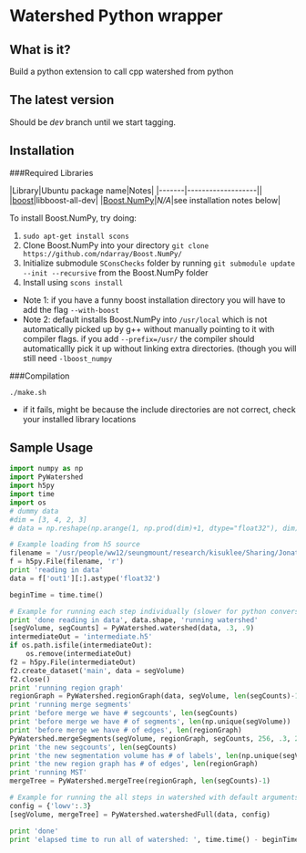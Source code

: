 Watershed Python wrapper
=======

What is it?
------------

Build a python extension to call cpp watershed from python

The latest version
------------

Should be *dev* branch until we start tagging.

Installation
------------

###Required Libraries

|Library|Ubuntu package name|Notes|
|-------|-------------------||
|[boost](http://www.boost.org/)|libboost-all-dev|
|[Boost.NumPy](https://github.com/ndarray/Boost.NumPy/)|*N/A*|see installation notes below|

To install Boost.NumPy, try doing:
1. ```sudo apt-get install scons```
1. Clone Boost.NumPy into your directory ```git clone https://github.com/ndarray/Boost.NumPy/```
1. Initialize submodule ```SConsChecks``` folder by running ```git submodule update --init --recursive``` from the Boost.NumPy folder
1. Install using ```scons install```
  * Note 1: if you have a funny boost installation directory you will have to add the flag ```--with-boost```
  * Note 2: default installs Boost.NumPy into ```/usr/local``` which is not automatically picked up by g++ without manually pointing to it with compiler flags. if you add ```--prefix=/usr/``` the compiler should automaticallly pick it up without linking extra directories. (though you will still need ```-lboost_numpy```


###Compilation
```
./make.sh
```
* if it fails, might be because the include directories are not correct, check your installed library locations

Sample Usage
------------

```python
import numpy as np
import PyWatershed
import h5py
import time
import os
# dummy data
#dim = [3, 4, 2, 3]
# data = np.reshape(np.arange(1, np.prod(dim)+1, dtype="float32"), dim)

# Example loading from h5 source
filename = '/usr/people/ww12/seungmount/research/kisuklee/Sharing/Jonathan/Piriform/7nmDeeper/VeryDeep2HR/binary_double/affinitybinaries/out1/ws.affinity.h5';
f = h5py.File(filename, 'r')
print 'reading in data'
data = f['out1'][:].astype('float32')

beginTime = time.time()

# Example for running each step individually (slower for python conversions)
print 'done reading in data', data.shape, 'running watershed'
[segVolume, segCounts] = PyWatershed.watershed(data, .3, .9)
intermediateOut = 'intermediate.h5'
if os.path.isfile(intermediateOut):
    os.remove(intermediateOut)
f2 = h5py.File(intermediateOut)
f2.create_dataset('main', data = segVolume)
f2.close()
print 'running region graph'
regionGraph = PyWatershed.regionGraph(data, segVolume, len(segCounts)-1)
print 'running merge segments'
print 'before merge we have # segcounts', len(segCounts)
print 'before merge we have # of segments', len(np.unique(segVolume))
print 'before merge we have # of edges', len(regionGraph)
PyWatershed.mergeSegments(segVolume, regionGraph, segCounts, 256, .3, 256);
print 'the new segcounts', len(segCounts)
print 'the new segmentation volume has # of labels', len(np.unique(segVolume))
print 'the new region graph has # of edges', len(regionGraph)
print 'running MST'
mergeTree = PyWatershed.mergeTree(regionGraph, len(segCounts)-1)

# Example for running the all steps in watershed with default arguments
config = {'lowv':.3}
[segVolume, mergeTree] = PyWatershed.watershedFull(data, config)

print 'done'
print 'elapsed time to run all of watershed: ', time.time() - beginTime
````
